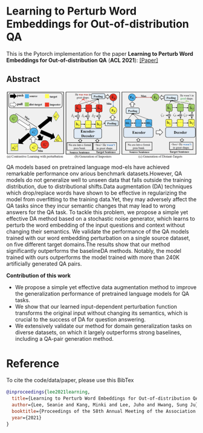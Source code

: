 # Learning to Perturb Word Embeddings for Out-of-distribution QA
This is the Pytorch implementation for the paper **Learning to Perturb Word Embeddings for Out-of-distribution QA** (**ACL 2021**): [[Paper]](https://arxiv.org/abs/2105.02692)

## Abstract
<img align="middle" width="800" src="https://github.com/seanie12/CLAPS/blob/main/images/method_fig.png">

QA models based on pretrained language mod-els have achieved remarkable performance onv arious benchmark datasets.However, QA models do not generalize well to unseen data that falls outside the training distribution, due to distributional shifts.Data augmentation (DA) techniques which drop/replace words have shown to be effective in regularizing the model from overfitting to the training data.Yet, they may adversely affect the QA tasks since they incur semantic changes that may lead to wrong answers for the QA task. To tackle this problem, we propose a simple yet effective DA method based on a stochastic noise generator, which learns to perturb the word embedding of the input questions and context without changing their semantics. We validate the performance of the QA models trained with our word embedding perturbation on a single source dataset, on five different target domains.The results show that our method significantly outperforms the baselineDA methods. Notably, the model trained with ours outperforms the model trained with more than 240K artificially generated QA pairs.

__Contribution of this work__
- We propose a simple yet effective data augmentation method to improve the generalization performance of pretrained language models for QA tasks.
- We show that our learned input-dependent perturbation function transforms the original input without changing its semantics, which is
crucial to the success of DA for question answering.
- We extensively validate our method for domain generalization tasks on diverse datasets,
on which it largely outperforms strong baselines, including a QA-pair generation method.



# Reference
To cite the code/data/paper, please use this BibTex
```bibtex
@inproceedings{lee2021learning,
  title={Learning to Perturb Word Embeddings for Out-of-distribution QA},
  author={Lee, Seanie and Kang, Minki and Lee, Juho and Hwang, Sung Ju},
  booktitle={Proceedings of the 58th Annual Meeting of the Association for Computational Linguistics},
  year={2021}
}
```
